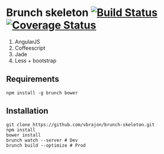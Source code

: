 Brunch skeleton [![Build Status](https://travis-ci.org/vbrajon/brunch-skeleton.png?branch=master)](https://travis-ci.org/vbrajon/brunch-skeleton) [![Coverage Status](https://coveralls.io/repos/vbrajon/brunch-skeleton/badge.png)](https://coveralls.io/r/vbrajon/brunch-skeleton)
===============

1. AngularJS
2. Coffeescript
3. Jade
4. Less + bootstrap

Requirements
------------

    npm install -g brunch bower

Installation
------------

    git clone https://github.com/vbrajon/brunch-skeleton.git
    npm install
    bower install
    brunch watch --server # Dev
    brunch build --optimize # Prod
